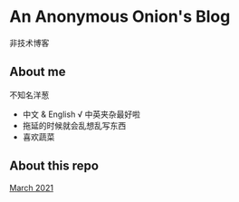 # An Anonymous Onion's Blog
非技术博客

## About me
不知名洋葱
- 中文 & English √ 中英夹杂最好啦
- 拖延的时候就会乱想乱写东西
- 喜欢蔬菜

## About this repo
[March 2021](/collection/March_2021.md)

